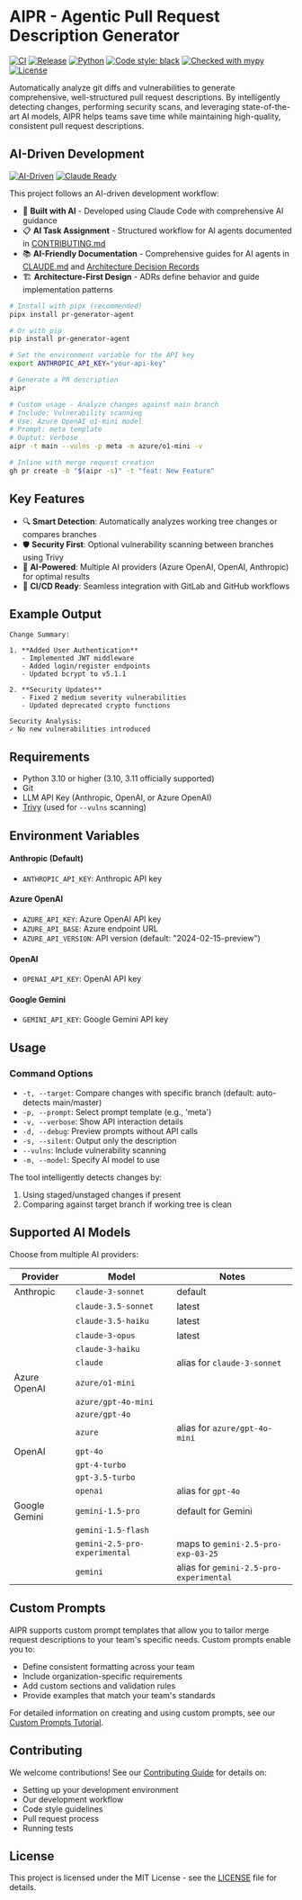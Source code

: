 # AIPR - Agentic Pull Request Description Generator

[![CI](https://github.com/danielscholl/pr-generator-agent/actions/workflows/ci.yml/badge.svg)](https://github.com/danielscholl/pr-generator-agent/actions/workflows/ci.yml)
[![Release](https://img.shields.io/github/v/release/danielscholl/pr-generator-agent)](https://github.com/danielscholl/pr-generator-agent/releases)
[![Python](https://img.shields.io/badge/python-3.10%20|%203.11-blue)](https://www.python.org/downloads/)
[![Code style: black](https://img.shields.io/badge/code%20style-black-000000.svg)](https://github.com/psf/black)
[![Checked with mypy](https://img.shields.io/badge/mypy-checked-blue)](http://mypy-lang.org/)
[![License](https://img.shields.io/badge/License-MIT-blue.svg)](https://opensource.org/licenses/MIT)

Automatically analyze git diffs and vulnerabilities to generate comprehensive, well-structured pull request descriptions. By intelligently detecting changes, performing security scans, and leveraging state-of-the-art AI models, AIPR helps teams save time while maintaining high-quality, consistent pull request descriptions.

## AI-Driven Development

[![AI-Driven](https://img.shields.io/badge/AI--Driven-Development-blueviolet)](https://github.com/danielscholl/pr-generator-agent/blob/main/docs/adr/index.md)
[![Claude Ready](https://img.shields.io/badge/Claude%20Code-Ready-8A2BE2?logo=anthropic)](https://github.com/danielscholl/pr-generator-agent/blob/main/CLAUDE.md)

This project follows an AI-driven development workflow:
- 🤖 **Built with AI** - Developed using Claude Code with comprehensive AI guidance
- 📋 **AI Task Assignment** - Structured workflow for AI agents documented in [CONTRIBUTING.md](CONTRIBUTING.md)
- 📚 **AI-Friendly Documentation** - Comprehensive guides for AI agents in [CLAUDE.md](CLAUDE.md) and [Architecture Decision Records](docs/adr/index.md)
- 🏗️ **Architecture-First Design** - ADRs define behavior and guide implementation patterns


```bash
# Install with pipx (recommended)
pipx install pr-generator-agent

# Or with pip
pip install pr-generator-agent

# Set the environment variable for the API key
export ANTHROPIC_API_KEY="your-api-key"

# Generate a PR description
aipr

# Custom usage - Analyze changes against main branch
# Include: Vulnerability scanning
# Use: Azure OpenAI o1-mini model
# Prompt: meta template
# Ouptut: Verbose
aipr -t main --vulns -p meta -m azure/o1-mini -v

# Inline with merge request creation
gh pr create -b "$(aipr -s)" -t "feat: New Feature"
```

## Key Features

- 🔍 **Smart Detection**: Automatically analyzes working tree changes or compares branches
- 🛡️ **Security First**: Optional vulnerability scanning between branches using Trivy
- 🤖 **AI-Powered**: Multiple AI providers (Azure OpenAI, OpenAI, Anthropic) for optimal results
- 🔄 **CI/CD Ready**: Seamless integration with GitLab and GitHub workflows

## Example Output

```
Change Summary:

1. **Added User Authentication**
   - Implemented JWT middleware
   - Added login/register endpoints
   - Updated bcrypt to v5.1.1

2. **Security Updates**
   - Fixed 2 medium severity vulnerabilities
   - Updated deprecated crypto functions

Security Analysis:
✓ No new vulnerabilities introduced
```

## Requirements

- Python 3.10 or higher (3.10, 3.11 officially supported)
- Git
- LLM API Key (Anthropic, OpenAI, or Azure OpenAI)
- [Trivy](https://aquasecurity.github.io/trivy/latest/getting-started/installation/) (used for `--vulns` scanning)

## Environment Variables

#### Anthropic (Default)
- `ANTHROPIC_API_KEY`: Anthropic API key

#### Azure OpenAI
- `AZURE_API_KEY`: Azure OpenAI API key
- `AZURE_API_BASE`: Azure endpoint URL
- `AZURE_API_VERSION`: API version (default: "2024-02-15-preview")

#### OpenAI
- `OPENAI_API_KEY`: OpenAI API key

#### Google Gemini
- `GEMINI_API_KEY`: Google Gemini API key

## Usage

### Command Options
- `-t, --target`: Compare changes with specific branch (default: auto-detects main/master)
- `-p, --prompt`: Select prompt template (e.g., 'meta')
- `-v, --verbose`: Show API interaction details
- `-d, --debug`: Preview prompts without API calls
- `-s, --silent`: Output only the description
- `--vulns`: Include vulnerability scanning
- `-m, --model`: Specify AI model to use

The tool intelligently detects changes by:
1. Using staged/unstaged changes if present
2. Comparing against target branch if working tree is clean

## Supported AI Models

Choose from multiple AI providers:

| Provider | Model | Notes |
|----------|--------|-------|
| Anthropic | `claude-3-sonnet` | default |
| | `claude-3.5-sonnet` | latest |
| | `claude-3.5-haiku` | latest |
| | `claude-3-opus` | latest |
| | `claude-3-haiku` | |
| | `claude` | alias for `claude-3-sonnet` |
| Azure OpenAI | `azure/o1-mini` | |
| | `azure/gpt-4o-mini` | |
| | `azure/gpt-4o` | |
| | `azure` | alias for `azure/gpt-4o-mini` |
| OpenAI | `gpt-4o` | |
| | `gpt-4-turbo` | |
| | `gpt-3.5-turbo` | |
| | `openai` | alias for `gpt-4o` |
| Google Gemini | `gemini-1.5-pro` | default for Gemini |
| | `gemini-1.5-flash` | |
| | `gemini-2.5-pro-experimental` | maps to `gemini-2.5-pro-exp-03-25` |
| | `gemini` | alias for `gemini-2.5-pro-experimental` |

## Custom Prompts

AIPR supports custom prompt templates that allow you to tailor merge request descriptions to your team's specific needs. Custom prompts enable you to:
- Define consistent formatting across your team
- Include organization-specific requirements
- Add custom sections and validation rules
- Provide examples that match your team's standards

For detailed information on creating and using custom prompts, see our [Custom Prompts Tutorial](docs/custom_prompts.md).

## Contributing

We welcome contributions! See our [Contributing Guide](CONTRIBUTING.md) for details on:
- Setting up your development environment
- Our development workflow
- Code style guidelines
- Pull request process
- Running tests

## License

This project is licensed under the MIT License - see the [LICENSE](LICENSE) file for details.
